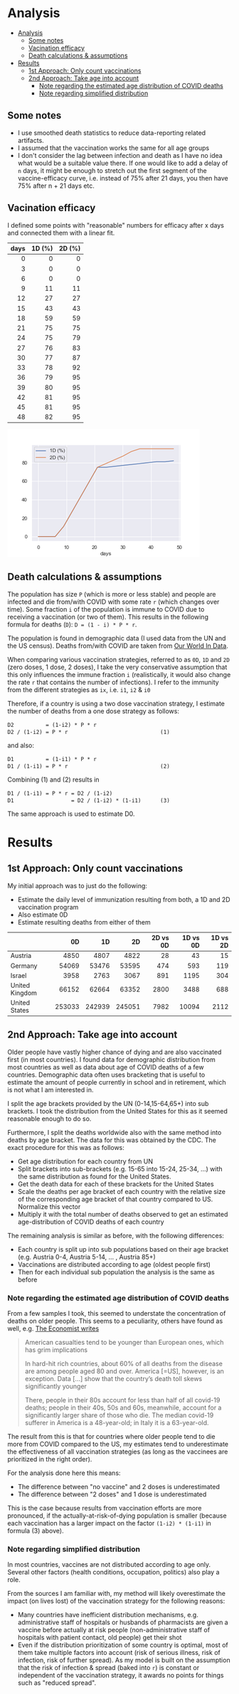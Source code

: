# Analysis

- [Analysis](#analysis)
  - [Some notes](#some-notes)
  - [Vacination efficacy](#vacination-efficacy)
  - [Death calculations & assumptions](#death-calculations--assumptions)
- [Results](#results)
  - [1st Approach: Only count vaccinations](#1st-approach-only-count-vaccinations)
  - [2nd Approach: Take age into account](#2nd-approach-take-age-into-account)
    - [Note regarding the estimated age distribution of COVID deaths](#note-regarding-the-estimated-age-distribution-of-covid-deaths)
    - [Note regarding simplified distribution](#note-regarding-simplified-distribution)

## Some notes
- I use smoothed death statistics to reduce data-reporting related artifacts.
- I assumed that the vaccination works the same for all age groups
- I don't consider the lag between infection and death as I have no idea what would be a suitable value there. If one would like to add a delay of `n` days, it might be enough to stretch out the first segment of the vaccine-efficacy curve, i.e. instead of 75% after 21 days, you then have 75% after n + 21 days etc. 


## Vacination efficacy
I defined some points with "reasonable" numbers for efficacy after x days and connected them with a linear fit.

[//]: # (EfficacyTable)

| days | 1D (%) | 2D (%) |
| ---: | -----: | -----: |
|    0 |      0 |      0 |
|    3 |      0 |      0 |
|    6 |      0 |      0 |
|    9 |     11 |     11 |
|   12 |     27 |     27 |
|   15 |     43 |     43 |
|   18 |     59 |     59 |
|   21 |     75 |     75 |
|   24 |     75 |     79 |
|   27 |     76 |     83 |
|   30 |     77 |     87 |
|   33 |     78 |     92 |
|   36 |     79 |     95 |
|   39 |     80 |     95 |
|   42 |     81 |     95 |
|   45 |     81 |     95 |
|   48 |     82 |     95 |

[//]: # (EfficacyTable)

[//]: # (EfficacyFigure)

![Estimated efficacy after n days](img/Efficacy.png)

[//]: # (EfficacyFigure)

## Death calculations & assumptions

The population has size `P` (which is more or less stable) and people are infected and die from/with COVID with some rate `r` (which changes over time).
Some fraction `i` of the population is immune to COVID due to receiving a vaccination (or two of them). This results in the following formula for deaths (`D`): `D = (1 - i) * P * r`.

The population is found in demographic data (I used data from the UN and the US census).
Deaths from/with COVID are taken from [Our World In Data](https://ourworldindata.org).

When comparing various vaccination strategies, referred to as `0D`, `1D` and `2D` (zero doses, 1 dose, 2 doses), I take the very conservative assumption that this only influences the immune fraction `i` (realistically, it would also change the rate `r` that contains the number of infections).
I refer to the immunity from the different strategies as `ix`, i.e. `i1`, `i2` & `i0`

Therefore, if a country is using a two dose vaccination strategy, I estimate the number of deaths from a one dose strategy as follows:
```
D2          = (1-i2) * P * r
D2 / (1-i2) = P * r                             (1)
```
and also:
```
D1          = (1-i1) * P * r 
D1 / (1-i1) = P * r                             (2)
```
Combining (1) and (2) results in
```
D1 / (1-i1) = P * r = D2 / (1-i2)
D1                  = D2 / (1-i2) * (1-i1)      (3)
```
The same approach is used to estimate D0.

# Results

## 1st Approach: Only count vaccinations
My initial approach was to just do the following:
- Estimate the daily level of immunization resulting from both, a 1D and 2D vaccination program
- Also estimate 0D
- Estimate resulting deaths from either of them




[//]: # (SimpleAnalysis)

|                |     0D |     1D |     2D | 2D vs 0D | 1D vs 0D | 1D vs 2D |
| :------------- | -----: | -----: | -----: | -------: | -------: | -------: |
| Austria        |   4850 |   4807 |   4822 |       28 |       43 |       15 |
| Germany        |  54069 |  53476 |  53595 |      474 |      593 |      119 |
| Israel         |   3958 |   2763 |   3067 |      891 |     1195 |      304 |
| United Kingdom |  66152 |  62664 |  63352 |     2800 |     3488 |      688 |
| United States  | 253033 | 242939 | 245051 |     7982 |    10094 |     2112 |

[//]: # (SimpleAnalysis)

## 2nd Approach: Take age into account
Older people have vastly higher chance of dying and are also vaccinated first (in most countries).
I found data for demographic distribution from most countries as well as data about age of COVID deaths of a few countries. Demographic data often uses bracketing that is useful to estimate the amount of people currently in school and in retirement, which is not what I am interested in. 

I split the age brackets provided by the UN (0-14,15-64,65+) into sub brackets. I took the distribution from the United States for this as it seemed reasonable enough to do so.

Furthermore, I split the deaths worldwide also with the same method into deaths by age bracket.
The data for this was obtained by the CDC.
The exact procedure for this was as follows:
- Get age distribution for each country from UN
- Split brackets into sub-brackets (e.g. 15-65 into 15-24, 25-34, ...) with the same distribution as found for the United States.
- Get the death data for each of these brackets for the United States
- Scale the deaths per age bracket of each country with the relative size of the corresponding age bracket of that country compared to US. Normalize this vector
- Multiply it with the total number of deaths observed to get an estimated age-distribution of COVID deaths of each country

The remaining analysis is similar as before, with the following differences:

- Each country is split up into sub populations based on their age bracket (e.g. Austria 0-4, Austria 5-14, ... , Austria 85+)
- Vaccinations are distributed according to age (oldest people first)
- Then for each individual sub population the analysis is the same as before


### Note regarding the estimated age distribution of COVID deaths
From a few samples I took, this seemed to understate the concentration of deaths on older people.
This seems to a peculiarity, others have found as well, e.g. [The Economist writes](https://www.economist.com/graphic-detail/2020/06/24/when-covid-19-deaths-are-analysed-by-age-america-is-an-outlier) 

> American casualties tend to be younger than European ones, which has grim implications
> 
> In hard-hit rich countries, about 60% of all deaths from the disease are among people aged 80 and over. America [=US], however, is an exception. Data [...] show that the country’s death toll skews significantly younger
>
> There, people in their 80s account for less than half of all covid-19 deaths; people in their 40s, 50s and 60s, meanwhile, account for a significantly larger share of those who die. The median covid-19 sufferer in America is a 48-year-old; in Italy it is a 63-year-old.

The result from this is that for countries where older people tend to die more from COVID compared to the US, my estimates tend to underestimate the effectiveness of all vaccination strategies (as long as the vaccinees are prioritized in the right order). 

For the analysis done here this means:

- The difference between "no vaccine" and 2 doses is underestimated
- The difference between "2 doses" and 1 dose is underestimated

This is the case because results from vaccination efforts are more pronounced, if the actually-at-risk-of-dying population is smaller (because each vaccination has a larger impact on the factor `(1-i2) * (1-i1)` in formula (3) above).

### Note regarding simplified distribution

In most countries, vaccines are not distributed according to age only. Several other factors (health conditions, occupation, politics) also play a role.

From the sources I am familiar with, my method will likely overestimate the impact (on lives lost) of the vaccination strategy for the following reasons:
- Many countries have inefficient distribution mechanisms, e.g. administrative staff of hospitals or husbands of pharmacists are given a vaccine before actually at risk people (non-administrative staff of hospitals with patient contact, old people) get their shot
- Even if the distribution prioritization of some country is optimal, most of them take multiple factors into account (risk of serious illness, risk of infection, risk of further spread).
  As my model is built on the assumption that the risk of infection & spread (baked into `r`) is constant or independent of the vaccination strategy, it awards no points for things such as "reduced spread".